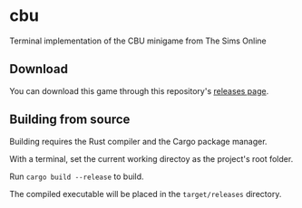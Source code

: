 # cbu
Terminal implementation of the CBU minigame from The Sims Online

## Download
You can download this game through this repository's [releases page](https://github.com/notonetotalk/cbu/releases).

## Building from source
Building requires the Rust compiler and the Cargo package manager.

With a terminal, set the current working directoy as the project's root folder.

Run `cargo build --release` to build.

The compiled executable will be placed in the `target/releases` directory.
